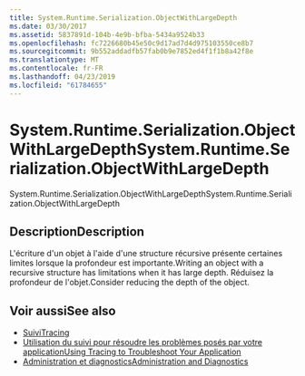 ```yaml
---
title: System.Runtime.Serialization.ObjectWithLargeDepth
ms.date: 03/30/2017
ms.assetid: 5837891d-104b-4e9b-bfba-5434a9524b33
ms.openlocfilehash: fc7226680b45e50c9d17ad7d4d975103550ce8b7
ms.sourcegitcommit: 9b552addadfb57fab0b9e7852ed4f1f1b8a42f8e
ms.translationtype: MT
ms.contentlocale: fr-FR
ms.lasthandoff: 04/23/2019
ms.locfileid: "61784655"
---
```

# <a name="systemruntimeserializationobjectwithlargedepth"></a><span data-ttu-id="af09c-102">System.Runtime.Serialization.ObjectWithLargeDepth</span><span class="sxs-lookup"><span data-stu-id="af09c-102">System.Runtime.Serialization.ObjectWithLargeDepth</span></span>
<span data-ttu-id="af09c-103">System.Runtime.Serialization.ObjectWithLargeDepth</span><span class="sxs-lookup"><span data-stu-id="af09c-103">System.Runtime.Serialization.ObjectWithLargeDepth</span></span>  
  
## <a name="description"></a><span data-ttu-id="af09c-104">Description</span><span class="sxs-lookup"><span data-stu-id="af09c-104">Description</span></span>  
 <span data-ttu-id="af09c-105">L'écriture d'un objet à l'aide d'une structure récursive présente certaines limites lorsque la profondeur est importante.</span><span class="sxs-lookup"><span data-stu-id="af09c-105">Writing an object with a recursive structure has limitations when it has large depth.</span></span> <span data-ttu-id="af09c-106">Réduisez la profondeur de l'objet.</span><span class="sxs-lookup"><span data-stu-id="af09c-106">Consider reducing the depth of the object.</span></span>  
  
## <a name="see-also"></a><span data-ttu-id="af09c-107">Voir aussi</span><span class="sxs-lookup"><span data-stu-id="af09c-107">See also</span></span>

- [<span data-ttu-id="af09c-108">Suivi</span><span class="sxs-lookup"><span data-stu-id="af09c-108">Tracing</span></span>](../../../../../docs/framework/wcf/diagnostics/tracing/index.md)
- [<span data-ttu-id="af09c-109">Utilisation du suivi pour résoudre les problèmes posés par votre application</span><span class="sxs-lookup"><span data-stu-id="af09c-109">Using Tracing to Troubleshoot Your Application</span></span>](../../../../../docs/framework/wcf/diagnostics/tracing/using-tracing-to-troubleshoot-your-application.md)
- [<span data-ttu-id="af09c-110">Administration et diagnostics</span><span class="sxs-lookup"><span data-stu-id="af09c-110">Administration and Diagnostics</span></span>](../../../../../docs/framework/wcf/diagnostics/index.md)
